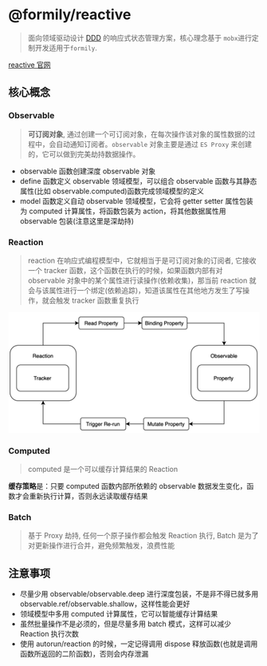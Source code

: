 # @formily/reactive

> 面向领域驱动设计 [DDD](https://zhuanlan.zhihu.com/p/109114670) 的响应式状态管理方案，核心理念基于 `mobx`进行定制开发适用于`formily`.

[reactive 官网](https://reactive.formilyjs.org/zh-CN)

## 核心概念

### Observable

> **可订阅对象**, 通过创建一个可订阅对象，在每次操作该对象的属性数据的过程中，会自动通知订阅者。`observable` 对象主要是通过 `ES Proxy` 来创建的，它可以做到完美劫持数据操作。

- observable 函数创建深度 observable 对象
- define 函数定义 observable 领域模型，可以组合 observable 函数与其静态属性(比如 observable.computed)函数完成领域模型的定义
- model 函数定义自动 observable 领域模型，它会将 getter setter 属性包装为 computed 计算属性，将函数包装为 action，将其他数据属性用 observable 包装(注意这里是深劫持)

### Reaction

> reaction 在响应式编程模型中，它就相当于是可订阅对象的订阅者, 它接收一个 tracker 函数，这个函数在执行的时候，如果函数内部有对 observable 对象中的某个属性进行读操作(依赖收集)，那当前 reaction 就会与该属性进行一个绑定(依赖追踪)，知道该属性在其他地方发生了写操作，就会触发 tracker 函数重复执行

![reaction](./imgs/reaction.png)

### Computed

> computed 是一个可以缓存计算结果的 Reaction

**缓存策略**是：只要 computed 函数内部所依赖的 observable 数据发生变化，函数才会重新执行计算，否则永远读取缓存结果

### Batch

> 基于 Proxy 劫持, 任何一个原子操作都会触发 Reaction 执行, Batch 是为了对更新操作进行合并，避免频繁触发，浪费性能

## 注意事项

- 尽量少用 observable/observable.deep 进行深度包装，不是非不得已就多用 observable.ref/observable.shallow，这样性能会更好
- 领域模型中多用 computed 计算属性，它可以智能缓存计算结果
- 虽然批量操作不是必须的，但是尽量多用 batch 模式，这样可以减少 Reaction 执行次数
- 使用 autorun/reaction 的时候，一定记得调用 dispose 释放函数(也就是调用函数所返回的二阶函数)，否则会内存泄漏

